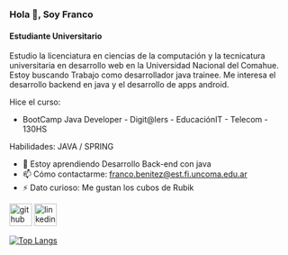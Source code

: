 ### Hola 👋, Soy Franco
#### Estudiante Universitario

Estudio la licenciatura en ciencias de la computación y la tecnicatura universitaria en desarrollo web en la Universidad Nacional del Comahue.
Estoy buscando Trabajo como desarrollador java trainee.
Me interesa el desarrollo backend en java y el desarrollo de apps android.

Hice el curso:
 - BootCamp Java Developer - Digit@lers - EducaciónIT - Telecom - 130HS

Habilidades: JAVA / SPRING 

- 🌱 Estoy aprendiendo Desarrollo Back-end con java 
- 📫 Cómo contactarme: franco.benitez@est.fi.uncoma.edu.ar 
- ⚡ Dato curioso: Me gustan los cubos de Rubik 


[<img src='https://cdn.jsdelivr.net/npm/simple-icons@3.0.1/icons/github.svg' alt='github' height='40'>](https://github.com/BenitezFranco)  [<img src='https://cdn.jsdelivr.net/npm/simple-icons@3.0.1/icons/linkedin.svg' alt='linkedin' height='40'>](https://www.linkedin.com/in/franco-benitez-579268259/)  

[![Top Langs](https://github-readme-stats.vercel.app/api/top-langs/?username=BenitezFranco)](https://github.com/anuraghazra/github-readme-stats)



